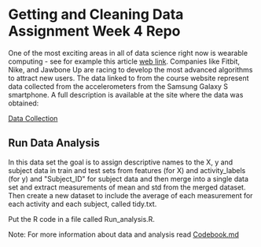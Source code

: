 Getting and Cleaning Data Assignment Week 4 Repo
================================================

One of the most exciting areas in all of data science right now is
wearable computing - see for example this article [web
link](http://www.insideactivitytracking.com/data-science-activity-tracking-and-the-battle-for-the-worlds-top-sports-brand/).
Companies like Fitbit, Nike, and Jawbone Up are racing to develop the
most advanced algorithms to attract new users. The data linked to from
the course website represent data collected from the accelerometers from
the Samsung Galaxy S smartphone. A full description is available at the
site where the data was obtained:

[Data Collection](http://archive.ics.uci.edu/ml/datasets/Human+Activity+Recognition+Using+Smartphones)

Run Data Analysis
-----------------

In this data set the goal is to assign descriptive names to the X, y and
subject data in train and test sets from features (for X) and
activity\_labels (for y) and "Subject\_ID" for subject data and then
merge into a single data set and extract measurements of mean and std
from the merged dataset. Then create a new dataset to include the
average of each measurement for each activity and each subject, called
tidy.txt.

Put the R code in a file called Run\_analysis.R.

Note: For more information about data and analysis read [Codebook.md](Codebook.md)
